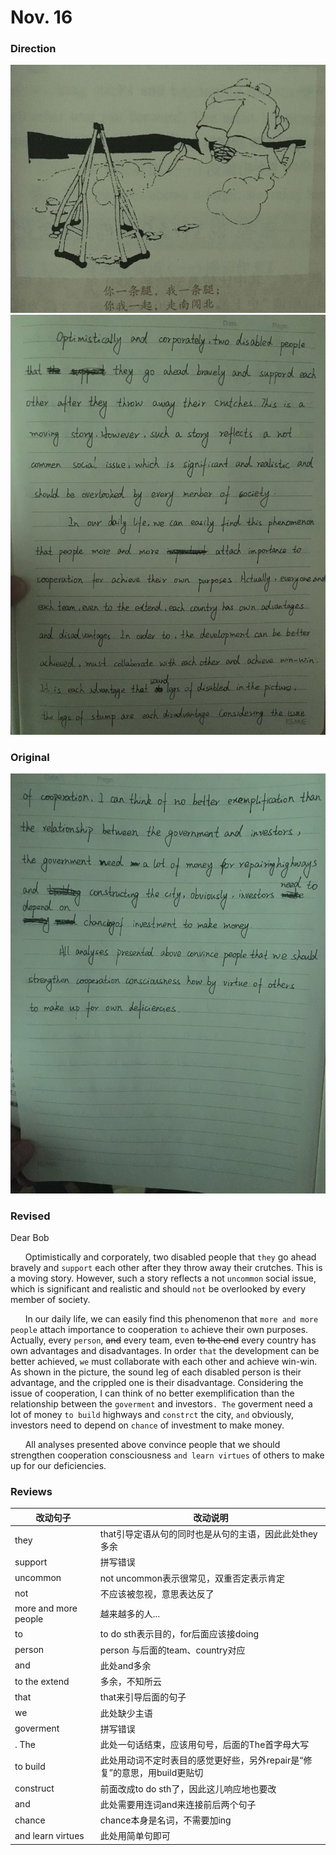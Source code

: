 # Nov. 16

### Direction

![alttext](/writings/11.16/1.jpg)
![alttext](/writings/11.16/2.jpg)

### Original

![alttext](/writings/11.16/3.jpg)

### Revised

Dear Bob

&nbsp;&nbsp;&nbsp;&nbsp;&nbsp;&nbsp;Optimistically and corporately, two disabled people that `they` go ahead bravely and `support` each other after they throw away their crutches. This is a moving story. However, such a story reflects a not `uncommon` social issue, which is significant and realistic and should `not` be overlooked by every member of society.

&nbsp;&nbsp;&nbsp;&nbsp;&nbsp;&nbsp;In our daily life, we can easily find this phenomenon that `more and more people` attach importance to cooperation `to` achieve their own purposes. Actually, every `person`, ~~and~~ every team, even ~~to the end~~ every country has own advantages and disadvantages. In order `that` the development can be better achieved, `we` must collaborate with each other and achieve win-win. As shown in the picture, the sound leg of each disabled person is their advantage, and the crippled one is their disadvantage. Considering the issue of cooperation, I can think of no better exemplification than the relationship between the `goverment` and investors`. The` goverment need a lot of money `to build` highways and `constrct` the city, `and` obviously, investors need to depend on `chance` of investment to make money.

&nbsp;&nbsp;&nbsp;&nbsp;&nbsp;&nbsp;All analyses presented above convince people that we should strengthen cooperation consciousness `and learn virtues` of others to make up for our deficiencies.

### Reviews

|改动句子|改动说明|
|---|---|
|they|that引导定语从句的同时也是从句的主语，因此此处they多余|
|support|拼写错误|
|uncommon|not uncommon表示很常见，双重否定表示肯定|
|not|不应该被忽视，意思表达反了|
|more and more people|越来越多的人...|
|to|to do sth表示目的，for后面应该接doing|
|person|person 与后面的team、country对应|
|and|此处and多余|
|to the extend|多余，不知所云|
|that|that来引导后面的句子|
|we|此处缺少主语|
|goverment|拼写错误|
|. The|此处一句话结束，应该用句号，后面的The首字母大写|
|to build|此处用动词不定时表目的感觉更好些，另外repair是“修复”的意思，用build更贴切|
|construct|前面改成to do sth了，因此这儿响应地也要改|
|and|此处需要用连词and来连接前后两个句子|
|chance|chance本身是名词，不需要加ing|
|and learn virtues|此处用简单句即可|
